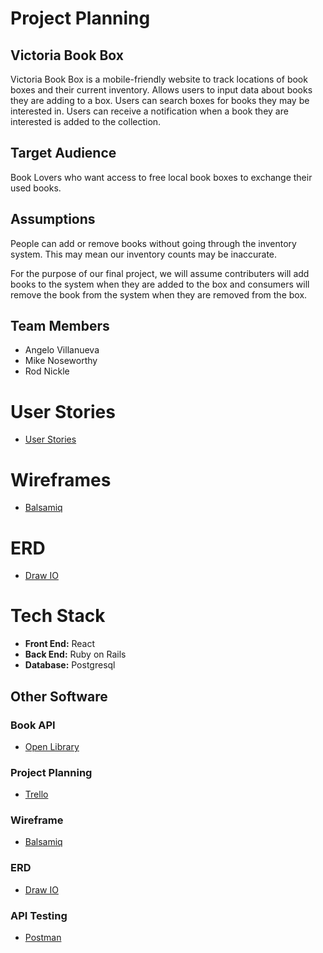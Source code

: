 # Project Planning

## Victoria Book Box
Victoria Book Box is a mobile-friendly website to track locations of book boxes and their current inventory. Allows users to input data about books they are adding to a box. Users can search boxes for books they may be interested in. Users can receive a notification when a book they are interested is added to the collection.

## Target Audience
Book Lovers who want access to free local book boxes to exchange their used books.

## Assumptions
People can add or remove books without going through the inventory system. This may mean our inventory counts may be inaccurate.

For the purpose of our final project, we will assume contributers will add books to the system when they are added to the box and consumers will remove the book from the system when they are removed from the box. 

## Team Members
- Angelo Villanueva
- Mike Noseworthy
- Rod Nickle

# User Stories
- [User Stories](./user-stories.md)

# Wireframes
- [Balsamiq](https://balsamiq.cloud/s7utcor/pi8z7sa)

# ERD 
- [Draw IO](https://app.diagrams.net/)

# Tech Stack
- **Front End:** React
- **Back End:** Ruby on Rails
- **Database:** Postgresql

## Other Software

### Book API
- [Open Library](https://openlibrary.org/developers/api)

### Project Planning
- [Trello](https://trello.com/)

### Wireframe
- [Balsamiq](https://balsamiq.cloud/)

### ERD
- [Draw IO](https://app.diagrams.net/)

### API Testing
- [Postman](https://www.postman.com/)
